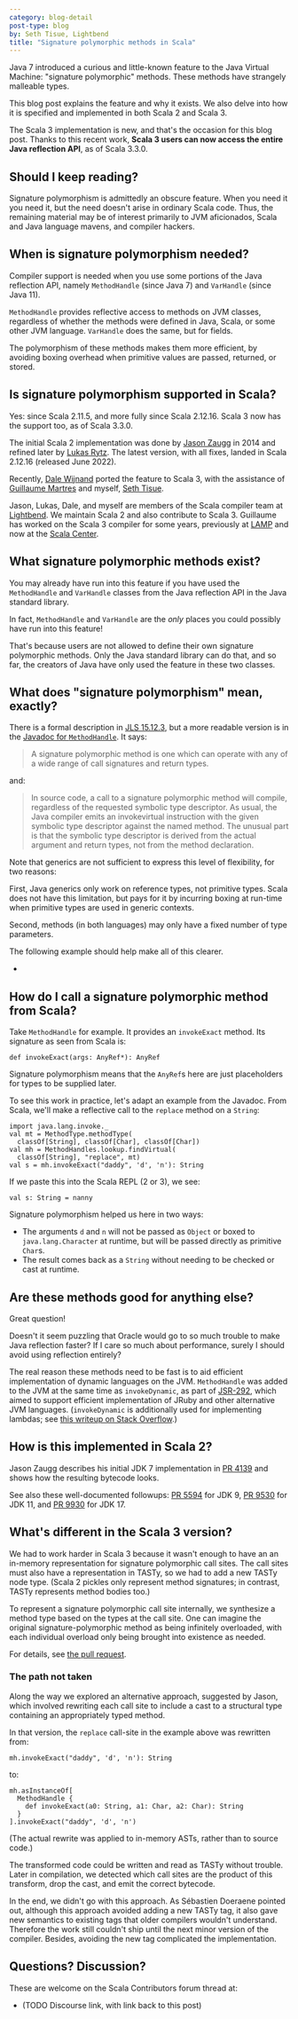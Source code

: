 ```yaml
---
category: blog-detail
post-type: blog
by: Seth Tisue, Lightbend
title: "Signature polymorphic methods in Scala"
---
```


Java 7 introduced a curious and little-known feature to the Java
Virtual Machine: "signature polymorphic" methods. These methods have
strangely malleable types.

This blog post explains the feature and why it exists. We also delve
into how it is specified and implemented in both Scala 2 and Scala 3.

The Scala 3 implementation is new, and that's the occasion for this
blog post. Thanks to this recent work, **Scala 3 users can now access
the entire Java reflection API**, as of Scala 3.3.0.

## Should I keep reading?

Signature polymorphism is admittedly an obscure feature. When you need
it you need it, but the need doesn't arise in ordinary Scala
code. Thus, the remaining material may be of interest primarily to JVM
aficionados, Scala and Java language mavens, and compiler hackers.

## When is signature polymorphism needed?

Compiler support is needed when you use some portions of the Java
reflection API, namely `MethodHandle` (since Java 7) and `VarHandle`
(since Java 11).

`MethodHandle` provides reflective access to methods on JVM classes,
regardless of whether the methods were defined in Java, Scala, or some
other JVM language. `VarHandle` does the same, but for fields.

The polymorphism of these methods makes them more efficient, by
avoiding boxing overhead when primitive values are passed, returned,
or stored.

## Is signature polymorphism supported in Scala?

Yes: since Scala 2.11.5, and more fully since Scala 2.12.16.  Scala 3
now has the support too, as of Scala 3.3.0.

The initial Scala 2 implementation was done by [Jason Zaugg] in 2014
and refined later by [Lukas Rytz]. The latest version, with all fixes,
landed in Scala 2.12.16 (released June 2022).

Recently, [Dale Wijnand] ported the feature to Scala 3, with the
assistance of [Guillaume Martres] and myself, [Seth Tisue].

Jason, Lukas, Dale, and myself are members of the Scala compiler team
at [Lightbend]. We maintain Scala 2 and also contribute to Scala 3.
Guillaume has worked on the Scala 3 compiler for some years, previously
at [LAMP] and now at the [Scala Center].

[Jason Zaugg]: https://github.com/retronym
[Lukas Rytz]: https://github.com/lrytz
[Dale Wijnand]: https://github.com/dwijnand
[Seth Tisue]: https://github.com/SethTisue
[Guillaume Martres]: https://github.com/smarter
[Lightbend]: https://lightbend.com
[LAMP]: https://www.epfl.ch/labs/lamp/
[Scala Center]: https://scala.epfl.ch

## What signature polymorphic methods exist?

You may already have run into this feature if you have used the
`MethodHandle` and `VarHandle` classes from the Java reflection API in
the Java standard library.

In fact, `MethodHandle` and `VarHandle` are the _only_ places you
could possibly have run into this feature!

That's because users are not allowed to define their own signature
polymorphic methods. Only the Java standard library can do that, and
so far, the creators of Java have only used the feature in these two
classes.

## What does "signature polymorphism" mean, exactly?

There is a formal description in [JLS 15.12.3], but a more readable
version is in the [Javadoc for
`MethodHandle`](https://docs.oracle.com/en/java/javase/11/docs/api/java.base/java/lang/invoke/MethodHandle.html).
It says:

> A signature polymorphic method is one which can operate with any of
> a wide range of call signatures and return types.

and:

> In source code, a call to a signature polymorphic method will
> compile, regardless of the requested symbolic type descriptor. As
> usual, the Java compiler emits an invokevirtual instruction with the
> given symbolic type descriptor against the named method. The unusual
> part is that the symbolic type descriptor is derived from the actual
> argument and return types, not from the method declaration.

Note that generics are not sufficient to express this level of
flexibility, for two reasons:

First, Java generics only work on reference types, not primitive
types.  Scala does not have this limitation, but pays for it by
incurring boxing at run-time when primitive types are used in generic
contexts.

Second, methods (in both languages) may only have a fixed number of
type parameters.

The following example should help make all of this clearer.

* [JLS 15.12.3]: https://docs.oracle.com/javase/specs/jls/se17/html/jls-15.html#jls-15.12.3

## How do I call a signature polymorphic method from Scala?

Take `MethodHandle` for example. It provides an `invokeExact`
method. Its signature as seen from Scala is:

    def invokeExact(args: AnyRef*): AnyRef

Signature polymorphism means that the `AnyRef`s here are just
placeholders for types to be supplied later.

To see this work in practice, let's adapt an example from
the Javadoc. From Scala, we'll make a reflective call to the `replace`
method on a `String`:

    import java.lang.invoke._
    val mt = MethodType.methodType(
      classOf[String], classOf[Char], classOf[Char])
    val mh = MethodHandles.lookup.findVirtual(
      classOf[String], "replace", mt)
    val s = mh.invokeExact("daddy", 'd', 'n'): String

If we paste this into the Scala REPL (2 or 3), we see:

    val s: String = nanny

Signature polymorphism helped us here in two ways:

* The arguments `d` and `n` will not be passed as `Object` or boxed to
  `java.lang.Character` at runtime, but will be passed directly as
  primitive `Char`s.
* The result comes back as a `String` without needing to be checked
  or cast at runtime.

## Are these methods good for anything else?

Great question!

Doesn't it seem puzzling that Oracle would go to so much trouble to
make Java reflection faster? If I care so much about performance,
surely I should avoid using reflection entirely?

The real reason these methods need to be fast is to aid efficient
implementation of dynamic languages on the JVM. `MethodHandle` was
added to the JVM at the same time as `invokeDynamic`, as part of
[JSR-292], which aimed to support efficient implementation of JRuby
and other alternative JVM languages. (`invokeDynamic` is additionally
used for implementing lambdas; see [this writeup on Stack Overflow].)

[JSR-292]: https://www.infoq.com/articles/invokedynamic/
[this writeup on Stack Overflow]: https://stackoverflow.com/questions/30002380/why-are-java-8-lambdas-invoked-using-invokedynamic

## How is this implemented in Scala 2?

Jason Zaugg describes his initial JDK 7 implementation in [PR 4139]
and shows how the resulting bytecode looks.

See also these well-documented followups: [PR 5594] for JDK 9,
[PR 9530] for JDK 11, and [PR 9930] for JDK 17.

[PR 4139]: https://github.com/scala/scala/pull/4139
[PR 5594]: https://github.com/scala/scala/pull/5594
[PR 9530]: https://github.com/scala/scala/pull/9530
[PR 9930]: https://github.com/scala/scala/pull/9930

## What's different in the Scala 3 version?

We had to work harder in Scala 3 because it wasn't enough to have an
an in-memory representation for signature polymorphic call sites.  The
call sites must also have a representation in TASTy, so we had to add
a new TASTy node type. (Scala 2 pickles only represent method
signatures; in contrast, TASTy represents method bodies too.)

To represent a signature polymorphic call site internally, we
synthesize a method type based on the types at the call site.  One can
imagine the original signature-polymorphic method as being infinitely
overloaded, with each individual overload only being brought into
existence as needed.

For details, see [the pull
request](https://github.com/lampepfl/dotty/pull/16225).

### The path not taken

Along the way we explored an alternative approach, suggested by Jason,
which involved rewriting each call site to include a cast to a
structural type containing an appropriately typed method.

In that version, the `replace` call-site in the example above was
rewritten from:

    mh.invokeExact("daddy", 'd', 'n'): String

to:

    mh.asInstanceOf[
      MethodHandle {
        def invokeExact(a0: String, a1: Char, a2: Char): String
      }
    ].invokeExact("daddy", 'd', 'n')

(The actual rewrite was applied to in-memory ASTs, rather than to
source code.)

The transformed code could be written and read as TASTy without
trouble. Later in compilation, we detected which call sites are the
product of this transform, drop the cast, and emit the correct
bytecode.

In the end, we didn't go with this approach. As Sébastien Doeraene
pointed out, although this approach avoided adding a new TASTy tag, it
also gave new semantics to existing tags that older compilers wouldn't
understand. Therefore the work still couldn't ship until the next
minor version of the compiler.  Besides, avoiding the new tag
complicated the implementation.

## Questions? Discussion?

These are welcome on the Scala Contributors forum thread at:

* (TODO Discourse link, with link back to this post)
